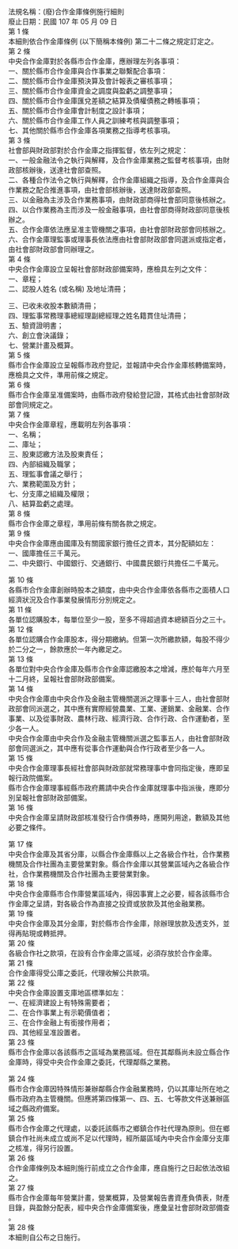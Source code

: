 法規名稱：(廢)合作金庫條例施行細則  
廢止日期：民國 107 年 05 月 09 日  
第 1 條  
本細則依合作金庫條例 (以下簡稱本條例) 第二十二條之規定訂定之。  
第 2 條  
中央合作金庫對於各縣市合作金庫，應辦理左列各事項：  
一、關於縣市合作金庫與合作事業之聯繫配合事項：  
二、關於縣市合作金庫預決算及會計報表之審核事項；  
三、關於縣市合作金庫資金之調度與盈虧之調整事項；  
四、關於縣市合作金庫匯兌差額之結算及債權債務之轉帳事項；  
五、關於縣市合作金庫會計制度之設計事項；  
六、關於縣市合作金庫工作人員之訓練考核與調整事項；  
七、其他關於縣市合作金庫各項業務之指導考核事項。  
第 3 條  
社會部與財政部對於合作金庫之指揮監督，依左列之規定：  
一、一般金融法令之執行與解釋，及合作金庫業務之監督考核事項，由財  
政部核辦後，送達社會部查照。  
二、各種合作法令之執行與解釋，合作金庫組織之指導，及合作金庫與合  
作業務之配合推進事項，由社會部核辦後，送達財政部查照。  
三、以金融為主涉及合作業務事項，由財政部商得社會部同意後核辦之。  
四、以合作業務為主而涉及一般金融事項，由社會部商得財政部同意後核  
辦之。  
五、合作金庫依法應呈准主管機關之事項，由社會部財政部會同核辦之。  
六、合作金庫理監事或理事長依法應由社會部財政部會同選派或指定者，  
由社會部財政部會同辦理之。  
第 4 條  
中央合作金庫設立呈報社會部財政部備案時，應檢具左列之文件：  
一、章程；  
二、認股人姓名 (或名稱) 及地址清冊；  


三、已收未收股本數額清冊；  
四、理監事常務理事總經理副總經理之姓名籍貫住址清冊；  
五、驗資證明書；  
六、創立會決議錄；  
七、營業計畫及概算。  
第 5 條  
縣市合作金庫設立呈報縣市政府登記，並報請中央合作金庫核轉備案時，  
應檢具之文件，準用前條之規定。  
第 6 條  
縣市合作金庫呈准備案時，由縣市政府發給登記證，其格式由社會部財政  
部會同規定之。  
第 7 條  
中央合作金庫章程，應載明左列各事項：  
一、名稱；  
二、庫址；  
三、股東認繳方法及股東責任；  
四、內部組織及職掌；  
五、理監事會議之舉行；  
六、業務範圍及方針；  
七、分支庫之組織及權限；  
八、結算盈虧之處理。  
第 8 條  
縣市合作金庫之章程，準用前條有關各款之規定。  
第 9 條  
中央合作金庫應由國庫及有關國家銀行擔任之資本，其分配額如左：  
一、國庫擔任三千萬元。  
二、中央銀行、中國銀行、交通銀行、中國農民銀行共擔任二千萬元。  


第 10 條  
各縣市合作金庫創辦時股本之額度，由中央合作金庫依各縣市之面積人口  
經濟狀況及合作事業發展情形分別規定之。  
第 11 條  
各單位認購股本，每單位至少一股，至多不得超過資本總額百分之三十。  
第 12 條  
各單位認購合作金庫股本，得分期繳納。但第一次所繳款額，每股不得少  
於二分之一，餘款應於一年內繳足之。  
第 13 條  
各單位對中央合作金庫及縣市合作金庫認繳股本之增減，應於每年六月至  
十二月終，呈報社會部財政部備案。  
第 14 條  
中央合作金庫由中央合作及金融主管機關選派之理事十三人，由社會部財  
政部會同派選之，其中應有實際經營農業、工業、運銷業、金融業、合作  
事業、以及從事財政、農林行政、經濟行政、合作行政、合作運動者，至  
少各一人。  
中央合作金庫由中央合作及金融主管機關派選之監事五人，由社會部財政  
部會同選派之，其中應有從事合作運動與合作行政者至少各一人。  
第 15 條  
中央合作金庫理事長經社會部與財政部就常務理事中會同指定後，應即呈  
報行政院備案。  
縣市合作金庫理事經縣市政府薦請中央合作金庫就理事中指派後，應即分  
別呈報社會部財政部備案。  
第 16 條  
中央合作金庫呈請財政部核准發行合作債券時，應開列用途，數額及其他  
必要之條件。  


第 17 條  
中央合作金庫及其省分庫，以縣合作金庫縣以上之各級合作社，合作業務  
機關及合作社團為主要營業對象。縣合作金庫以其營業區域內之各級合作  
社，合作業務機關及合作社團為主要營業對象。  
第 18 條  
中央合作金庫縣市合作庫營業區域內，得因事實上之必要，經各該縣市合  
作金庫之呈請，對各級合作為直接之投資或放款及其他金融業務。  
第 19 條  
中央合作金庫及其分金庫，對於縣市合作金庫，除辦理放款及透支外，並  
得再貼現或轉抵押。  
第 20 條  
各級合作社之款項，在設有合作金庫之區域，必須存放於合作金庫。  
第 21 條  
合作金庫得受公庫之委託，代理收解公共款項。  
第 22 條  
中央合作金庫設置支庫地區標準如左：  
一、在經濟建設上有特殊需要者；  
二、在合作事業上有示範價值者；  
三、在合作金融上有銜接作用者；  
四、其他經呈准設置者。  
第 23 條  
縣市合作金庫以各該縣市之區域為業務區域。但在其鄰縣尚未設立縣合作  
金庫時，得受中央合作金庫之委託，代理鄰縣之業務。  


第 24 條  
縣市合作金庫因特殊情形兼辦鄰縣合作金融業務時，仍以其庫址所在地之  
縣市政府為主管機關。但應將第四條第一、四、五、七等款文件送兼辦區  
域之縣政府備案。  
第 25 條  
縣市合作金庫之代理處，以委託該縣市之鄉鎮合作社代理為原則。但在鄉  
鎮合作社尚未成立或尚不足以代理時，經所屬區域內中央合作金庫分支庫  
之核准，得另行設置。  
第 26 條  
合作金庫條例及本細則施行前成立之合作金庫，應自施行之日起依法改組  
之。  
第 27 條  
縣市合作金庫每年營業計畫，營業概算，及營業報告書資產負債表，財產  
目錄，與盈餘分配表，經中央合作金庫備案後，應彙呈社會部財政部備查  
。  
第 28 條  
本細則自公布之日施行。  


